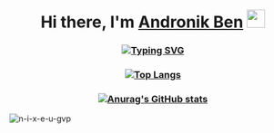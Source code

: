 ### <h1 align="center">Hi there, I'm <a href="https://github.com/andronik-GitHub" target="_blank">Andronik Ben</a> <img src="https://github.com/blackcater/blackcater/raw/main/images/Hi.gif" height="32"/></h1>

### <p align="center"><a href="https://git.io/typing-svg"><img src="https://readme-typing-svg.herokuapp.com?font=Fira+Code&size=50&duration=3000&pause=1000&width=1067&height=80&lines=Student%2C+Back-end+.NET+developer" alt="Typing SVG" /></a></p>


### <p align="center">[![Top Langs](https://github-readme-stats.vercel.app/api/top-langs/?username=andronik-GitHub&layout=compact)](https://github.com/andronik-GitHub/github-readme-stats)</p>

### <p align="center">[![Anurag's GitHub stats](https://github-readme-stats.vercel.app/api?username=andronik-GitHub&show_icons=true&theme=dark)](https://github.com/andronik-GitHub/github-readme-stats)</p>



![n-i-x-e-u-gvp](https://user-images.githubusercontent.com/90332364/224563765-4b04123a-f7a0-4310-818f-9be2c237388f.jpg)
